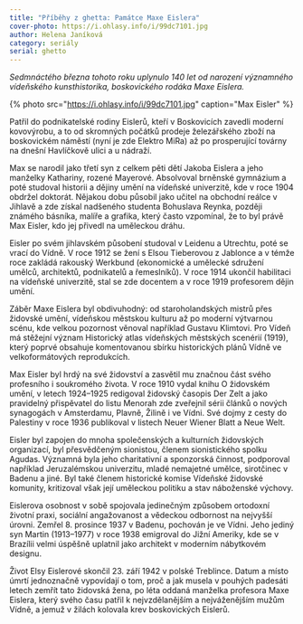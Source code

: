 ```yaml
---
title: "Příběhy z ghetta: Památce Maxe Eislera"
cover-photo: https://i.ohlasy.info/i/99dc7101.jpg
author: Helena Janíková
category: seriály
serial: ghetto
---
```


*Sedmnáctého března tohoto roku uplynulo 140 let od narození významného vídeňského kunsthistorika, boskovického rodáka Maxe Eislera.*

{% photo src="https://i.ohlasy.info/i/99dc7101.jpg" caption="Max Eisler" %}

Patřil do podnikatelské rodiny Eislerů, kteří v Boskovicích zavedli moderní kovovýrobu, a to od skromných počátků prodeje železářského zboží na boskovickém náměstí (nyní je zde Elektro MiRa) až po prosperující továrny na dnešní Havlíčkově ulici a u nádraží. 

Max se narodil jako třetí syn z celkem pěti dětí Jakoba Eislera a jeho manželky Kathariny, rozené Mayerové. Absolvoval brněnské gymnázium a poté studoval historii a dějiny umění na vídeňské univerzitě, kde v roce 1904 obdržel doktorát. Nějakou dobu působil jako učitel na obchodní reálce v Jihlavě a zde získal nadšeného studenta Bohuslava Reynka, později známého básníka, malíře a grafika, který často vzpomínal, že to byl právě Max Eisler, kdo jej přivedl na uměleckou dráhu.

Eisler po svém jihlavském působení studoval v Leidenu a Utrechtu, poté se vrací do Vídně. V roce 1912 se žení s Elsou Tieberovou z Jablonce a v témže roce zakládá rakouský Werkbund (ekonomické a umělecké sdružení umělců, architektů, podnikatelů a řemeslníků). V roce 1914 ukončil habilitaci na vídeňské univerzitě, stal se zde docentem a v roce 1919 profesorem dějin umění. 

Záběr Maxe Eislera byl obdivuhodný: od staroholandských mistrů přes židovské umění, vídeňskou městskou kulturu až po moderní výtvarnou scénu, kde velkou pozornost věnoval například Gustavu Klimtovi. Pro Vídeň má stěžejní význam Historický atlas vídeňských městských scenérií (1919), který poprvé obsahuje komentovanou sbírku historických plánů Vídně ve velkoformátových reprodukcích. 

Max Eisler byl hrdý na své židovství a zasvětil mu značnou část svého profesního i soukromého života. V roce 1910 vydal knihu O židovském umění, v letech 1924–1925 redigoval židovský časopis Der Zelt a jako pravidelný přispěvatel do listu Menorah zde zveřejnil sérii článků o nových synagogách v Amsterdamu, Plavně, Žilině i ve Vídni. Své dojmy z cesty do Palestiny v roce 1936 publikoval v listech Neuer Wiener Blatt a Neue Welt.

Eisler byl zapojen do mnoha společenských a kulturních židovských organizací, byl přesvědčeným sionistou, členem sionistického spolku Agudas. Významná byla jeho charitativní a sponzorská činnost, podporoval například Jeruzalémskou univerzitu, mladé nemajetné umělce, sirotčinec v Badenu a jiné. Byl také členem historické komise Vídeňské židovské komunity, kritizoval však její uměleckou politiku a stav náboženské výchovy.

Eislerova osobnost v sobě spojovala jedinečným způsobem ortodoxní  životní praxi, sociální angažovanost a vědeckou odbornost na nejvyšší úrovni. Zemřel 8. prosince 1937 v Badenu, pochován je ve Vídni. Jeho jediný syn Martin (1913–1977) v roce 1938 emigroval do Jižní Ameriky, kde se v Brazílii velmi úspěšně uplatnil jako architekt v moderním nábytkovém designu. 

Život Elsy Eislerové skončil 23. září 1942 v polské Treblince. Datum a místo úmrtí jednoznačně vypovídají o tom, proč a jak musela v pouhých padesáti letech zemřít tato židovská žena, po léta oddaná manželka profesora Maxe Eislera, který svého času patřil k nejvzdělanějším a nejváženějším mužům Vídně, a jemuž v žilách kolovala krev boskovických Eislerů.
